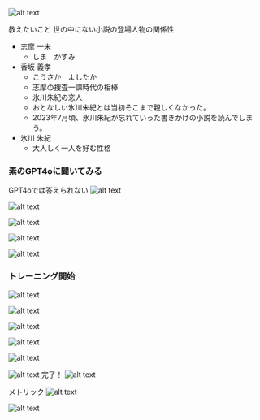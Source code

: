 ![alt text](image.png)

教えたいこと
世の中にない小説の登場人物の関係性

- 志摩 一未
  - しま　かずみ
- 香坂 義孝
  - こうさか　よしたか
  - 志摩の捜査一課時代の相棒
  - 氷川朱紀の恋人
  - おとなしい氷川朱紀とは当初そこまで親しくなかった。
  - 2023年7月頃、氷川朱紀が忘れていった書きかけの小説を読んでしまう。
- 氷川 朱紀
  - 大人しく一人を好む性格

### 素のGPT4oに聞いてみる

GPT4oでは答えられない
![alt text](image-10.png)

![alt text](image-11.png)

![alt text](image-12.png)

![alt text](image-13.png)

![alt text](image-14.png)

### トレーニング開始

![alt text](image-5.png)

![alt text](image-4.png)

![alt text](image-6.png)

![alt text](image-7.png)


![alt text](image-8.png)

![alt text](image-9.png)
完了！
![alt text](image-15.png)


メトリック
![alt text](image-16.png)

![alt text](image-17.png)